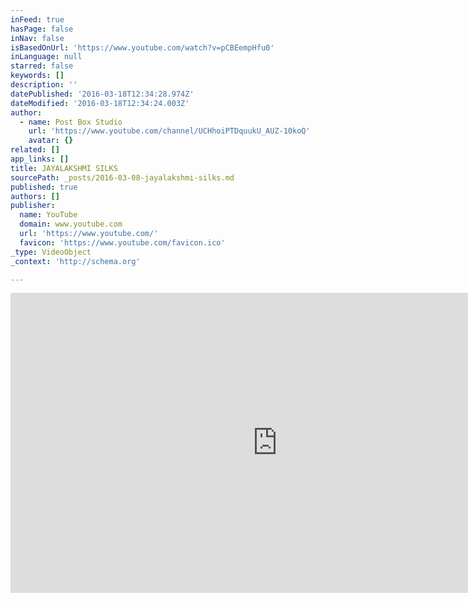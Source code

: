 ```yaml
---
inFeed: true
hasPage: false
inNav: false
isBasedOnUrl: 'https://www.youtube.com/watch?v=pCBEempHfu0'
inLanguage: null
starred: false
keywords: []
description: ''
datePublished: '2016-03-18T12:34:28.974Z'
dateModified: '2016-03-18T12:34:24.003Z'
author:
  - name: Post Box Studio
    url: 'https://www.youtube.com/channel/UCHhoiPTDquukU_AUZ-10koQ'
    avatar: {}
related: []
app_links: []
title: JAYALAKSHMI SILKS
sourcePath: _posts/2016-03-08-jayalakshmi-silks.md
published: true
authors: []
publisher:
  name: YouTube
  domain: www.youtube.com
  url: 'https://www.youtube.com/'
  favicon: 'https://www.youtube.com/favicon.ico'
_type: VideoObject
_context: 'http://schema.org'

---
```

<iframe src="https://cdn.embedly.com/widgets/media.html?src=https%3A%2F%2Fwww.youtube.com%2Fembed%2FpCBEempHfu0%3Ffeature%3Doembed&amp;url=https%3A%2F%2Fwww.youtube.com%2Fwatch%3Fv%3DpCBEempHfu0&amp;image=https%3A%2F%2Fi.ytimg.com%2Fvi%2FpCBEempHfu0%2Fhqdefault.jpg&amp;key=b7d04c9b404c499eba89ee7072e1c4f7&amp;type=text%2Fhtml&amp;schema=youtube" width="854" height="480" scrolling="no" frameborder="0" allowfullscreen="allowfullscreen" style=""></iframe>